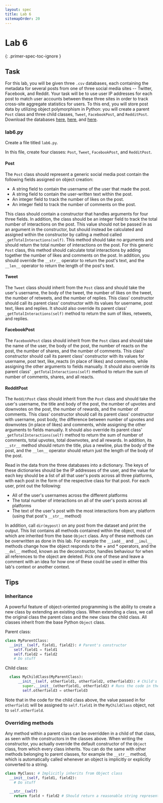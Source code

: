 ```yaml
---
layout: spec
title: Lab 6
sitemapOrder: 20
---
```


Lab 6
==========================
{: .primer-spec-toc-ignore }


## Task
For this lab, you will be given three `.csv` databases, each containing the metadata for several posts from one of three social media sites -- Twitter, Facebook, and Reddit. Your task will be to use user IP addresses for each post to match user accounts between these three sites in order to track cross-site aggregate statistics for users. To this end, you will store post data by utilizing object polymorphism in Python: you will create a parent `Post` class and three child classes, `Tweet`, `FacebookPost`, and `RedditPost`. Download the databases [here](https://raw.githubusercontent.com/eecs298/eecs298.github.io/main/facebook.csv), [here](https://raw.githubusercontent.com/eecs298/eecs298.github.io/main/reddit.csv), and [here](https://raw.githubusercontent.com/eecs298/eecs298.github.io/main/twitter.csv).

### lab6.py
Create a file titled `lab6.py`.

In this file, create four classes: `Post`, `Tweet`, `FacebookPost`, and `RedditPost`.

#### Post
 The `Post` class should represent a generic social media post contain the following fields assigned on object creation:
 * A string field to contain the username of the user that made the post.
 * A string field to contain the user-written text within the post.
 * An integer field to track the number of likes on the post.
 * An integer field to track the number of comments on the post.

 This class should contain a constructor that handles arguments for four three fields. In addition, the class should be an integer field to track the total number of interactions on the post. This value should not be passed in as an argument in the constructor, but should instead be calculated and assigned within the constructor by calling a method called `_getTotalInteractions(self)`. This method should take no arguments and should return the total number of interactions on the post. For this generic `Post` class, this method should calculate total interactions by adding together the number of likes and comments on the post. In addition, you should override the `__str__` operator to return the post's text, and the `__len__` operator to return the length of the post's text.

#### Tweet
The `Tweet` class should inherit from the `Post` class and should take the user's username, the body of the tweet, the number of likes on the tweet, the number of retweets, and the number of replies. This class' constructor should call its parent class' constructor with its values for username, post text, likes and replies. It should also override its parent class' `_getTotalInteractions(self)` method to return the sum of likes, retweets, and replies.

#### FacebookPost
The `FacebookPost` class should inherit from the `Post` class and should take the name of the user, the body of the post, the number of reacts on the post, the number of shares, and the number of comments. This class' constructor should call its parent class' constructor with its values for username, post text, like_reacts (in place of likes) and comments, while assigning the other arguments to fields manually. It should also override its parent class' `_getTotalInteractions(self)` method to return the sum of number of comments, shares, and all reacts.

#### RedditPost
The `RedditPost` class should inherit from the `Post` class and should take the user's username, the title and body of the post, the number of upvotes and downvotes on the post, the number of rewards, and the number of comments. This class' constructor should call its parent class' constructor with username, post body, the difference between number of upvotes and downvotes (in place of likes) and comments, while assigning the other arguments to fields manually. It should also override its parent class' `_getTotalInteractions(self)` method to return the sum of number of comments, total upvotes, total downvotes, and all rewards. In addition, its `__str__` method should return the title, plus a newline, plus the body of the post, and the `__len__` operator should return just the length of the body of the post.

Read in the data from the three databases into a dictionary. The keys of these dictionaries should be the IP addresses of the user, and the value for each key should be a list of all that user's posts across all three platforms, with each post in the form of the respective class for that post. For each user, print out the following:

* All of the user's usernames across the different platforms
* The total number of interactions on all of the user's posts across all platforms
* The text of the user's post with the most interactions from any platform (using that post's `__str__` method)

In addition, call `dir(mypost)` on any post from the dataset and print the output. This list contains all methods contained within the object, most of which are inherited from the base `Object` class. Any of these methods can be overwritten as done in this lab. For example the `__iadd__` and `__imul__` methods change how the object responds to the + and * operators, and the `__del__` method, known as the deconstructor, handles behaviour for when all references to the object are deleted. Pick one of these and leave a comment with an idea for how one of these could be used in either this lab's context or another context.

## Tips
### Inheritance
A powerful feature of object-oriented programming is the ability to create a new class by extending an existing class. When extending a class, we call the original class the parent class and the new class the child class. All classes inherit from the base Python `Object` class.

Parent class:
```python
class MyParentClass:
  __init__(self, field1, field2): # Parent's constructor
    self.field1 = field1
    self.field2 = field2
    # Do stuff
```

Child class:
```python
  class MyChildClass(MyParentClass):
      __init__(self, otherfield1, otherfield2, otherfield3): # Child's constructor
        super.__init__(otherfield1, otherfield2) # Runs the code in the parent class' constructor
        self.otherfield3 = otherfield3
```

Note that in the code for the child class above, the value passed in for `otherfield1` will be assigned to `self.field1` in the `MyChildClass` object, not to `self.otherfield`.

### Overriding methods
Any method within a parent class can be overridden in a child of that class, as seen with the constructors in the classes above. When writing the constructor, you actually override the default constructor of the `Object` class, from which every class inherits. You can do the same with other methods belonging to parent classes, for example the `__str__` method, which is automatically called whenever an object is implicitly or explicitly converted to a string.
```python
class MyClass: # Implicitly inherits from Object class
  __init__(self, field1, field2):
    # Do stuff

  __str__(self)
    return field + field2 # Should return a reasonable string representation of the object
```
